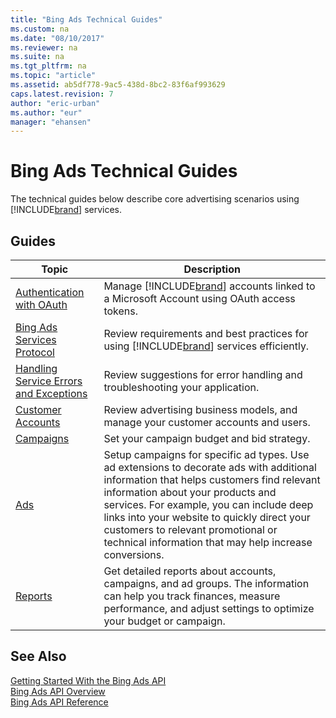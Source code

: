 ```yaml
---
title: "Bing Ads Technical Guides"
ms.custom: na
ms.date: "08/10/2017"
ms.reviewer: na
ms.suite: na
ms.tgt_pltfrm: na
ms.topic: "article"
ms.assetid: ab5df778-9ac5-438d-8bc2-83f6af993629
caps.latest.revision: 7
author: "eric-urban"
ms.author: "eur"
manager: "ehansen"
---
```

# Bing Ads Technical Guides
The technical guides below describe core advertising scenarios using [!INCLUDE[brand](../../concepts/includes/brand.md)] services.

## Guides

|Topic|Description|
|---------|---------------|
|[Authentication with OAuth](../../concepts/authentication-with-oauth.md)|Manage [!INCLUDE[brand](../../concepts/includes/brand.md)] accounts linked to a Microsoft Account using OAuth access tokens.|
|[Bing Ads Services Protocol](../../concepts/bing-ads-services-protocol.md)|Review requirements and best practices for using [!INCLUDE[brand](../../concepts/includes/brand.md)] services efficiently.|
|[Handling Service Errors and Exceptions](../../concepts/handling-service-errors-and-exceptions.md)|Review suggestions for error handling and troubleshooting your application.|
|[Customer Accounts](../../concepts/customer-accounts.md)|Review advertising business models, and manage your customer accounts and users.|
|[Campaigns](../../concepts/campaigns.md)|Set your campaign budget and bid strategy.|
|[Ads](../../concepts/ads.md)|Setup campaigns for specific ad types. Use ad extensions to decorate ads with additional information that helps customers find relevant information about your products and services. For example, you can include deep links into your website to quickly direct your customers to relevant promotional or technical information that may help increase conversions.|
|[Reports](../../concepts/reports.md)|Get detailed reports about accounts, campaigns, and ad groups. The information can help you track finances, measure performance, and adjust settings to optimize your budget or campaign.|

## See Also
[Getting Started With the Bing Ads API](../../concepts/getting-started-with-the-bing-ads-api.md)  
[Bing Ads API Overview](../../concepts/bing-ads-api-overview.md)  
[Bing Ads API Reference](../../concepts/bing-ads-api-reference.md)  

